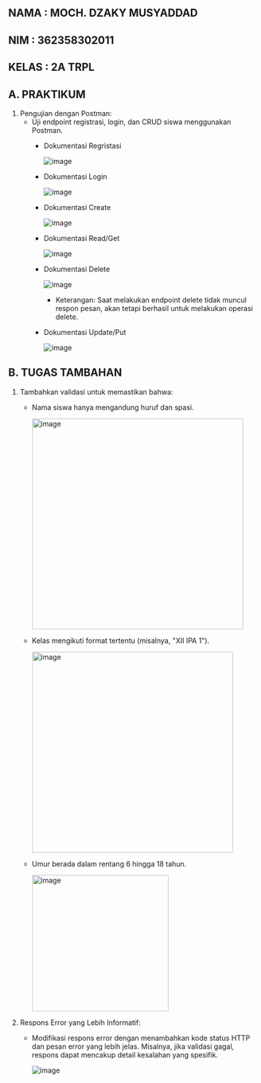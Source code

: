**NAMA : MOCH. DZAKY MUSYADDAD**
-
**NIM : 362358302011**
-
**KELAS : 2A TRPL**
-
**A. PRAKTIKUM**
-
1. Pengujian	dengan	Postman:
   - Uji	endpoint	registrasi,	login,	dan	CRUD	siswa	menggunakan	Postman.
     - Dokumentasi Regristasi
       
       ![image](https://github.com/user-attachments/assets/15a027bd-b815-437e-9a6e-7545bc583931)

     - Dokumentasi Login
       
       ![image](https://github.com/user-attachments/assets/a771fece-23b1-463c-8eb4-cd685d22d25e)

     - Dokumentasi Create
       
       ![image](https://github.com/user-attachments/assets/1c677375-2a90-49a9-988d-4329a009cfdc)

     - Dokumentasi Read/Get
       
       ![image](https://github.com/user-attachments/assets/300b65af-c46f-4da2-baa4-98baf203bbe7)

     - Dokumentasi Delete
       
       ![image](https://github.com/user-attachments/assets/405c6344-740a-48fb-a6fc-2bd30652e8ac)
       - Keterangan: Saat melakukan endpoint delete tidak muncul respon pesan, akan tetapi berhasil untuk melakukan operasi delete.

     - Dokumentasi Update/Put
       
       ![image](https://github.com/user-attachments/assets/e673ab7c-73e8-432d-8ca9-4033412d6d3f)
       

       
**B. TUGAS TAMBAHAN**
-
1. Tambahkan	validasi	untuk	memastikan	bahwa:
   - Nama	siswa	hanya	mengandung	huruf	dan	spasi.
     
     <img width="424" alt="image" src="https://github.com/user-attachments/assets/01a63072-8890-46c3-84c3-1d1e1995fb03">

   - Kelas	mengikuti	format	tertentu	(misalnya,	"XII	IPA	1").
     
     <img width="404" alt="image" src="https://github.com/user-attachments/assets/afb740d0-27d6-40b4-9e09-3dbf0cb9a4e4">

   - Umur	berada	dalam	rentang	6	hingga	18	tahun.
     
     <img width="274" alt="image" src="https://github.com/user-attachments/assets/3812a525-8ea0-4b0f-a312-b2a21c55f595">

2. Respons	Error	yang	Lebih	Informatif:
   - Modifikasi	respons	error	dengan	menambahkan	kode	status	HTTP dan	pesan	error	yang	lebih	jelas.	Misalnya,	jika	validasi	gagal,	respons	dapat mencakup	detail	kesalahan	yang	spesifik.
     
     ![image](https://github.com/user-attachments/assets/5a7443eb-d376-4964-a357-207513be4a6f)




